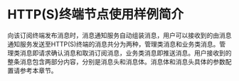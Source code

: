 # HTTP\(S\)终端节点使用样例简介<a name="zh-cn_topic_0044402393"></a>

向该订阅终端发布消息时，消息通知服务自动组装消息，用户可以接收到的由消息通知服务发送至HTTP\(S\)终端的消息共分为两种，管理类消息和业务类消息。管理类消息即请求确认消息和取消订阅消息，业务类消息即推送消息。用户接收到的整条消息包含两部分内容，分别是消息头和消息体。消息体和消息头具体的参数配置请参考本章节。

